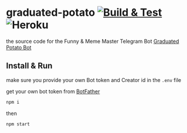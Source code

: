 # graduated-potato [![Build & Test](https://github.com/AliSawari/graduated-potato/actions/workflows/node.js.yml/badge.svg)](https://github.com/AliSawari/graduated-potato/actions/workflows/node.js.yml) ![Heroku](https://pyheroku-badge.herokuapp.com/?app=graduated-potato)



the source code for the Funny & Meme Master Telegram Bot [Graduated Potato Bot](https://t.me/graduated_potato_bot)


## Install & Run

make sure you provide your own Bot token and Creator id in the `.env` file

get your own bot token from [BotFather](https://t.me/BotFather)


```bash
npm i
```
then
```bash
npm start
```